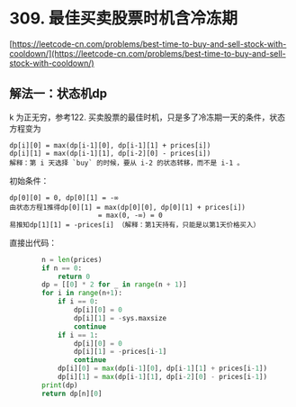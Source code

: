 # 309. 最佳买卖股票时机含冷冻期

[https://leetcode-cn.com/problems/best-time-to-buy-and-sell-stock-with-cooldown/](https://leetcode-cn.com/problems/best-time-to-buy-and-sell-stock-with-cooldown/)


## 解法一：状态机dp
k 为正无穷，参考122. 买卖股票的最佳时机，只是多了冷冻期一天的条件，状态方程变为
```
dp[i][0] = max(dp[i-1][0], dp[i-1][1] + prices[i])
dp[i][1] = max(dp[i-1][1], dp[i-2][0] - prices[i])
解释：第 i 天选择 `buy` 的时候，要从 i-2 的状态转移，而不是 i-1 。
```
初始条件：
```
dp[0][0] = 0, dp[0][1] = -∞
由状态方程1推得dp[0][1] = max(dp[0][0], dp[0][1] + prices[i])
                      = max(0, -∞) = 0
易推知dp[1][1] = -prices[i] （解释：第1天持有，只能是以第1天价格买入）
```

直接出代码：
```python
        n = len(prices)
        if n == 0:
            return 0
        dp = [[0] * 2 for _ in range(n + 1)] 
        for i in range(n+1):
            if i == 0:
                dp[i][0] = 0
                dp[i][1] = -sys.maxsize
                continue
            if i == 1:
                dp[i][0] = 0
                dp[i][1] = -prices[i-1]
                continue
            dp[i][0] = max(dp[i-1][0], dp[i-1][1] + prices[i-1])
            dp[i][1] = max(dp[i-1][1], dp[i-2][0] - prices[i-1])
        print(dp)
        return dp[n][0]
```